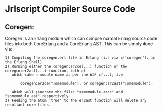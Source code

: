# Jrlscript Compiler Source Code

## Coregen:
Coregen is an Erlang module which can compile normal Erlang source code files into both CoreErlang and a CoreErlang AST. This can be simply done via:

``` 
1) Compiling the coregen.erl file in Erlang (i.e via c("coregen"). in the Erlang Shell)
2) Running either the coregen:er2ce(...) function or the coregen:er2ast(...) function, both of
   which take a module name as per the BIF c(...), i.e

       coregen:er2ce("somemodule"). or coregen:er2ast("somemodule").

   Which will generate the files "somemodule.core" and "somemodule.ast" respectively
3) Feeding the atom 'true' to the er2ast function will delete any resultant core files.
```
